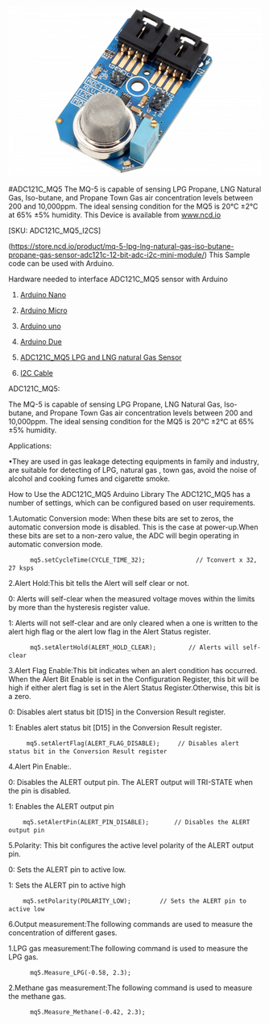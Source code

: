 
[![ADC121C_MQ5](ADC121C_I2CGAS_MQ5.png)](https://store.ncd.io/product/mq-5-lpg-lng-natural-gas-iso-butane-propane-gas-sensor-adc121c-12-bit-adc-i2c-mini-module/)

#ADC121C_MQ5
The MQ-5 is capable of sensing LPG Propane, LNG Natural Gas, Iso-butane, and Propane Town Gas air concentration levels between 200 and 10,000ppm. The ideal sensing condition for the MQ5 is 20°C ±2°C at 65% ±5% humidity.
This Device is available from www.ncd.io 

[SKU: ADC121C_MQ5_I2CS]

(https://store.ncd.io/product/mq-5-lpg-lng-natural-gas-iso-butane-propane-gas-sensor-adc121c-12-bit-adc-i2c-mini-module/)
This Sample code can be used with Arduino.

Hardware needed to interface ADC121C_MQ5 sensor with Arduino

1. <a href="https://store.ncd.io/product/i2c-shield-for-arduino-nano/">Arduino Nano</a>

2. <a href="https://store.ncd.io/product/i2c-shield-for-arduino-micro-with-i2c-expansion-port/">Arduino Micro</a>

3. <a href="https://store.ncd.io/product/i2c-shield-for-arduino-uno/">Arduino uno</a>

4. <a href="https://store.ncd.io/product/dual-i2c-shield-for-arduino-due-with-modular-communications-interface/">Arduino Due</a>

5. <a href="https://store.ncd.io/product/mq-5-lpg-lng-natural-gas-iso-butane-propane-gas-sensor-adc121c-12-bit-adc-i2c-mini-module/">ADC121C_MQ5 LPG and LNG natural Gas Sensor</a>

6. <a href="https://store.ncd.io/product/i%C2%B2c-cable/">I2C Cable</a>

ADC121C_MQ5:

The MQ-5 is capable of sensing LPG Propane, LNG Natural Gas, Iso-butane, and Propane Town Gas air concentration levels between 200 and 10,000ppm. The ideal sensing condition for the MQ5 is 20°C ±2°C at 65% ±5% humidity.

Applications:

•They are used in gas leakage detecting equipments in family and industry, are suitable for detecting of LPG, natural gas , town gas, avoid the noise of alcohol and cooking fumes and cigarette smoke. 

How to Use the ADC121C_MQ5 Arduino Library
The ADC121C_MQ5 has a number of settings, which can be configured based on user requirements.

1.Automatic Conversion mode: When these bits are set to zeros, the automatic conversion mode is disabled. This is the case at power-up.When these bits are set to a non-zero value, the ADC will begin operating in automatic conversion mode.

          mq5.setCycleTime(CYCLE_TIME_32);              // Tconvert x 32, 27 ksps
    
2.Alert Hold:This bit tells the Alert will self clear or not.

   0: Alerts will self-clear when the measured voltage moves within the limits by more than the hysteresis register value.
  
   1: Alerts will not self-clear and are only cleared when a one is written to the alert high flag or the alert low flag in the Alert Status register.

          mq5.setAlertHold(ALERT_HOLD_CLEAR);         // Alerts will self-clear

3.Alert Flag Enable:This bit indicates when an alert condition has occurred. When the Alert Bit Enable is set in the Configuration Register, this bit will be high if either alert flag is set in the Alert Status Register.Otherwise, this bit is a zero.

   0: Disables alert status bit [D15] in the Conversion Result register.
  
   1: Enables alert status bit [D15] in the Conversion Result register.

         mq5.setAlertFlag(ALERT_FLAG_DISABLE);     // Disables alert status bit in the Conversion Result register
       
4.Alert Pin Enable:.

   0: Disables the ALERT output pin. The ALERT output will TRI-STATE when the pin is disabled.
  
   1: Enables the ALERT output pin
  
        mq5.setAlertPin(ALERT_PIN_DISABLE);       // Disables the ALERT output pin

5.Polarity: This bit configures the active level polarity of the ALERT output pin.

   0: Sets the ALERT pin to active low.
 
   1: Sets the ALERT pin to active high
 
        mq5.setPolarity(POLARITY_LOW);        // Sets the ALERT pin to active low
    
6.Output measurement:The following commands are used to measure the concentration of different gases.

  1.LPG gas measurement:The following command is used to measure the LPG gas.
       
          mq5.Measure_LPG(-0.58, 2.3);  
     
  2.Methane gas measurement:The following command is used to measure the methane gas.
    
          mq5.Measure_Methane(-0.42, 2.3);
